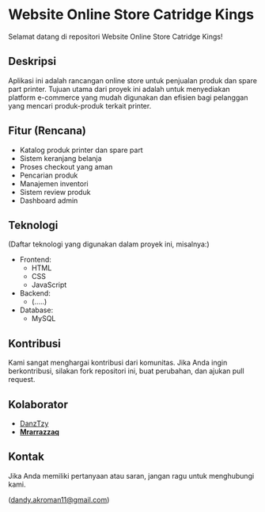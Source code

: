 # Website Online Store Catridge Kings

Selamat datang di repositori Website Online Store Catridge Kings!

## Deskripsi

Aplikasi ini adalah rancangan online store untuk penjualan produk dan spare part printer. Tujuan utama dari proyek ini adalah untuk menyediakan platform e-commerce yang mudah digunakan dan efisien bagi pelanggan yang mencari produk-produk terkait printer.

## Fitur (Rencana)

- Katalog produk printer dan spare part
- Sistem keranjang belanja
- Proses checkout yang aman
- Pencarian produk
- Manajemen inventori
- Sistem review produk
- Dashboard admin

## Teknologi

(Daftar teknologi yang digunakan dalam proyek ini, misalnya:)
- Frontend:
  - HTML
  - CSS
  - JavaScript
- Backend:
  - (.....)
- Database:
  - MySQL

## Kontribusi

Kami sangat menghargai kontribusi dari komunitas. Jika Anda ingin berkontribusi, silakan fork repositori ini, buat perubahan, dan ajukan pull request.

## Kolaborator

- [DanzTzy](https://github.com/DanzTzy)
- [**Mrarrazzaq**](https://github.com/Mrarrazzaq)


## Kontak

Jika Anda memiliki pertanyaan atau saran, jangan ragu untuk menghubungi kami.

(dandy.akroman11@gmail.com)
